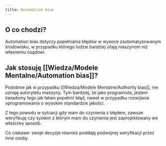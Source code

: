 ```yaml
---
title: Automation bias
---
```


## O co chodzi? 
Automation bias dotyczy popełniania błędów w wysoce zautomatyzowanym środowisku, w przypadku którego ludzie bardziej ufają maszynom niż własnemu osądowi.

## Jak stosuję [[Wiedza/Modele Mentalne/Automation bias]]?
Podobnie jak w przypadku [[Wiedza/Modele Mentalne/Authority bias]], nie uznaję autorytetu maszyny. Tym bardziej, że jako programista, jestem świadomy tego jak łatwo popełnić błąd, nawet w przypadku rozwijania oprogramowania o wysokim standardzie jakości.

Z tego powodu w sytuacji gdy mam do czynienia z błędem, zawsze weryfikuję czy system z którym mam do czynienia jest zaprojektowany we właściwy sposób. 

Co ciekawe: swoje decyzje również poddaję podwójnej weryfikacji przez inne osoby. 
